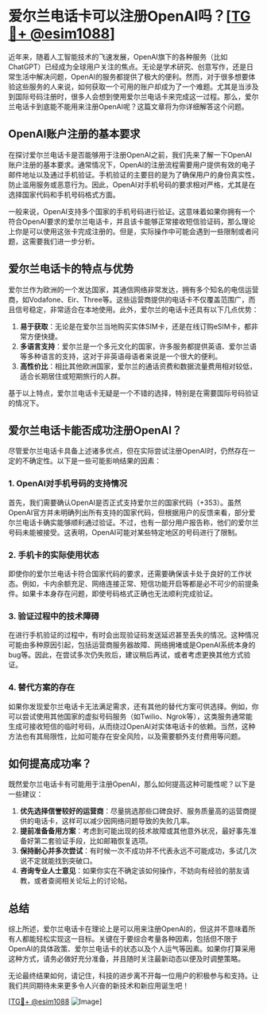 # 爱尔兰电话卡可以注册OpenAI吗？[[TG💪+ @esim1088](https://t.me/s/esim1088)]

近年来，随着人工智能技术的飞速发展，OpenAI旗下的各种服务（比如ChatGPT）已经成为全球用户关注的焦点。无论是学术研究、创意写作，还是日常生活中解决问题，OpenAI的服务都提供了极大的便利。然而，对于很多想要体验这些服务的人来说，如何获取一个可用的账户却成为了一个难题。尤其是当涉及到国际号码注册时，很多人会想到使用爱尔兰电话卡来完成这一过程。那么，爱尔兰电话卡到底能不能用来注册OpenAI呢？这篇文章将为你详细解答这个问题。

## OpenAI账户注册的基本要求

在探讨爱尔兰电话卡是否能够用于注册OpenAI之前，我们先来了解一下OpenAI账户注册的基本要求。通常情况下，OpenAI的注册流程需要用户提供有效的电子邮件地址以及通过手机验证。手机验证的主要目的是为了确保用户的身份真实性，防止滥用服务或恶意行为。因此，OpenAI对手机号码的要求相对严格，尤其是在选择国家代码和手机号码格式方面。

一般来说，OpenAI支持多个国家的手机号码进行验证。这意味着如果你拥有一个符合OpenAI要求的爱尔兰电话卡，并且该卡能够正常接收短信验证码，那么理论上你是可以使用这张卡完成注册的。但是，实际操作中可能会遇到一些限制或者问题，这需要我们进一步分析。

## 爱尔兰电话卡的特点与优势

爱尔兰作为欧洲的一个发达国家，其通信网络非常发达，拥有多个知名的电信运营商，如Vodafone、Eir、Three等。这些运营商提供的电话卡不仅覆盖范围广，而且信号稳定，非常适合在本地使用。此外，爱尔兰的电话卡还具有以下几点优势：

1. **易于获取**：无论是在爱尔兰当地购买实体SIM卡，还是在线订购eSIM卡，都非常方便快捷。
2. **多语言支持**：爱尔兰是一个多元文化的国家，许多服务都提供英语、爱尔兰语等多种语言的支持，这对于非英语母语者来说是一个很大的便利。
3. **高性价比**：相比其他欧洲国家，爱尔兰的通话资费和数据流量费用相对较低，适合长期居住或短期旅行的人群。

基于以上特点，爱尔兰电话卡无疑是一个不错的选择，特别是在需要国际号码验证的情况下。

## 爱尔兰电话卡能否成功注册OpenAI？

尽管爱尔兰电话卡具备上述诸多优点，但在实际尝试注册OpenAI时，仍然存在一定的不确定性。以下是一些可能影响结果的因素：

### 1. OpenAI对手机号码的支持情况

首先，我们需要确认OpenAI是否正式支持爱尔兰的国家代码（+353）。虽然OpenAI官方并未明确列出所有支持的国家代码，但根据用户的反馈来看，部分爱尔兰电话卡确实能够顺利通过验证。不过，也有一部分用户报告称，他们的爱尔兰号码未能被接受。这表明，OpenAI可能对某些特定地区的号码进行了限制。

### 2. 手机卡的实际使用状态

即使你的爱尔兰电话卡符合国家代码的要求，还需要确保该卡处于良好的工作状态。例如，卡内余额充足、网络连接正常、短信功能开启等都是必不可少的前提条件。如果卡本身存在问题，即使号码格式正确也无法顺利完成验证。

### 3. 验证过程中的技术障碍

在进行手机验证的过程中，有时会出现验证码发送延迟甚至丢失的情况。这种情况可能由多种原因引起，包括运营商服务器故障、网络拥堵或是OpenAI系统本身的bug等。因此，在尝试多次仍失败后，建议稍后再试，或者考虑更换其他方式验证。

### 4. 替代方案的存在

如果你发现爱尔兰电话卡无法满足需求，还有其他的替代方案可供选择。例如，你可以尝试使用其他国家的虚拟号码服务（如Twilio、Ngrok等），这类服务通常能生成可接收短信的临时号码，从而绕过OpenAI对实体电话卡的依赖。当然，这种方法也有其局限性，比如可能存在安全风险，以及需要额外支付费用等问题。

## 如何提高成功率？

既然爱尔兰电话卡有可能用于注册OpenAI，那么如何提高这种可能性呢？以下是一些建议：

1. **优先选择信誉较好的运营商**：尽量挑选那些口碑良好、服务质量高的运营商提供的电话卡，这样可以减少因网络问题导致的失败几率。
2. **提前准备备用方案**：考虑到可能出现的技术故障或其他意外状况，最好事先准备好第二套验证手段，比如邮箱恢复选项。
3. **保持耐心并多次尝试**：有时候一次不成功并不代表永远不可能成功，多试几次说不定就能找到突破口。
4. **咨询专业人士意见**：如果你实在不确定该如何操作，不妨向有经验的朋友请教，或者查阅相关论坛上的讨论帖。

## 总结

综上所述，爱尔兰电话卡在理论上是可以用来注册OpenAI的，但这并不意味着所有人都能轻松实现这一目标。关键在于要综合考量各种因素，包括但不限于OpenAI的具体政策、爱尔兰电话卡的状态以及个人运气等因素。如果你打算采用这种方式，请务必做好充分准备，并且随时关注最新动态以便及时调整策略。

无论最终结果如何，请记住，科技的进步离不开每一位用户的积极参与和支持。让我们共同期待未来更多令人兴奋的新技术和新应用诞生吧！

[[TG💪+ @esim1088](https://t.me/s/esim1088) ![Image](https://i.postimg.cc/4NQfJmqS/Snipaste-2025-05-13-00-14-12.png)]